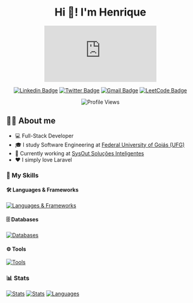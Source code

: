 <div align="center">

# Hi 👋! I'm Henrique

[![Portfolio Badge](https://img.shields.io/badge/-🌐%20stokerbr.com-0075ff?style=flat-square&link=https://stokerbr.com)](https://stokerbr.com)

[![Linkedin Badge](https://img.shields.io/badge/-stokerbr-blue?style=flat-square&logo=Linkedin&logoColor=white&link=https://www.linkedin.com/in/stokerbr/)](https://www.linkedin.com/in/stokerbr/)
[![Twitter Badge](https://img.shields.io/badge/-@StokerBR-1ca0f1?style=flat-square&labelColor=1ca0f1&logo=twitter&logoColor=white&link=https://twitter.com/StokerBR)](https://twitter.com/stokerbr)
[![Gmail Badge](https://img.shields.io/badge/-henrique@stokerbr.com-c14438?style=flat-square&logo=Gmail&logoColor=white&link=mailto:henrique@stokerbr.com)](mailto:henrique@stokerbr.com)
[![LeetCode Badge](https://img.shields.io/badge/dynamic/json?style=flat-square&labelColor=black&color=%23ffa116&label=StokerBR&query=solvedOverTotal&url=https%3A%2F%2Fleetcode-badge.vercel.app%2Fapi%2Fusers%2Fstokerbr&logo=leetcode&logoColor=yellow)](https://leetcode.com/stokerbr/)

![Profile Views](https://komarev.com/ghpvc/?username=StokerBR&label=Profile%20views&color=0075ff&style=flat-square)

</div>

## 👨‍💻 About me

- 💻 Full-Stack Developer
- 🎓 I study Software Engineering at [Federal University of Goiás (UFG)](https://ufg.br/)
- 💼 Currently working at [SysOut Soluções Inteligentes](https://www.sysout.com.br/)
- ❤ I simply love Laravel

### 🚀 My Skills

#### 🛠️ Languages & Frameworks

[![Languages & Frameworks](https://skillicons.dev/icons?i=laravel,php,js,ts,jquery,vue,react,nuxt,nestjs,nodejs,flutter,dart,html,css,scss,tailwind,bootstrap,python,flask,django,c,cpp)](https://skillicons.dev)

#### 🗄️ Databases

[![Databases](https://skillicons.dev/icons?i=postgresql,mysql,mongodb,redis)](https://skillicons.dev)

#### ⚙ Tools

[![Tools](https://skillicons.dev/icons?i=vscode,git,docker,linux,postman)](https://skillicons.dev)

### 📊 Stats

[![Stats](https://github-readme-stats.vercel.app/api?username=stokerbr&theme=tokyonight&show_icons=true)](https://github.com/anuraghazra/github-readme-stats)
[![Stats](https://github-readme-streak-stats.herokuapp.com/?user=stokerbr&theme=tokyonight)](https://github.com/anuraghazra/github-readme-stats)
[![Languages](https://github-readme-stats.vercel.app/api/top-langs/?username=stokerbr&hide=html&layout=compact&theme=tokyonight)](https://github.com/anuraghazra/github-readme-stats)
